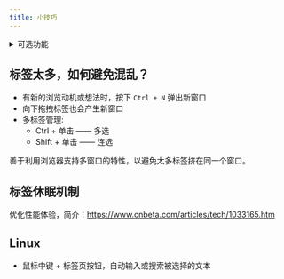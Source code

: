 ```yaml
---
title: 小技巧
---
```


<details className="let-details-to-gray">
  <summary>可选功能</summary>

开启标签页鼠标悬浮浏览

```
about:flags/#tab-hover-card-images
```

</details>

## 标签太多，如何避免混乱？

- 有新的浏览动机或想法时，按下 `Ctrl + N` 弹出新窗口
- 向下拖拽标签也会产生新窗口
- 多标签管理:
  - Ctrl + 单击 —— 多选
  - Shift + 单击 —— 连选

善于利用浏览器支持多窗口的特性，以避免太多标签挤在同一个窗口。

## 标签休眠机制

优化性能体验，简介：https://www.cnbeta.com/articles/tech/1033165.htm

## Linux

- 鼠标中键 + 标签页按钮，自动输入或搜索被选择的文本
